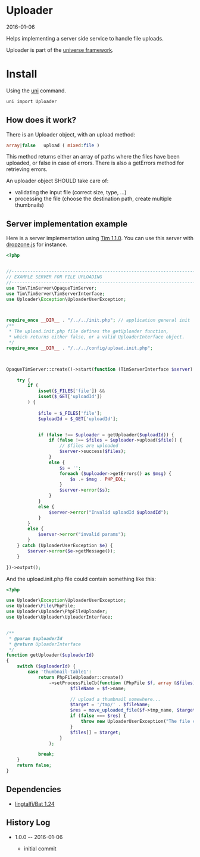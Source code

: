 Uploader
=============
2016-01-06



Helps implementing a server side service to handle file uploads.


Uploader is part of the [universe framework](https://github.com/karayabin/universe-snapshot).


Install
==========
Using the [uni](https://github.com/lingtalfi/universe-naive-importer) command.
```bash
uni import Uploader
```






How does it work?
--------------------

There is an Uploader object, with an upload method:

```php
array|false   upload ( mixed:file ) 
```

This method returns either an array of paths where the files have been uploaded, or false in case of errors.
There is also a getErrors method for retrieving errors.


An uploader object SHOULD take care of:

- validating the input file (correct size, type, ...)
- processing the file (choose the destination path, create multiple thumbnails)








Server implementation example
-------------------------------

Here is a server implementation using [Tim 1.1.0](https://github.com/lingtalfi/Tim).
You can use this server with [dropzone.js](http://dropzonejs.com/) for instance.


```php
<?php


//------------------------------------------------------------------------------/
// EXAMPLE SERVER FOR FILE UPLOADING
//------------------------------------------------------------------------------/
use Tim\TimServer\OpaqueTimServer;
use Tim\TimServer\TimServerInterface;
use Uploader\Exception\UploaderUserException;



require_once __DIR__ . "/../../init.php"; // application general init
/**
 * The upload.init.php file defines the getUploader function,
 * which returns either false, or a valid UploaderInterface object.
 */
require_once __DIR__ . "/../../config/upload.init.php";  



OpaqueTimServer::create()->start(function (TimServerInterface $server) {

    try {
        if (
            isset($_FILES['file']) &&
            isset($_GET['uploadId'])
        ) {
        
            $file = $_FILES['file'];
            $uploadId = $_GET['uploadId'];


            if (false !== $uploader = getUploader($uploadId)) {
                if (false !== $files = $uploader->upload($file)) {
                    // $files are uploaded
                    $server->success($files);
                }
                else {
                    $s = '';
                    foreach ($uploader->getErrors() as $msg) {
                        $s .= $msg . PHP_EOL;
                    }
                    $server->error($s);
                }
            }
            else {
                $server->error("Invalid uploadId $uploadId");
            }
        }
        else {
            $server->error("invalid params");
        }
    } catch (UploaderUserException $e) {
        $server->error($e->getMessage());
    }

})->output();
```


And the upload.init.php file could contain something like this:



```php
<?php

use Uploader\Exception\UploaderUserException;
use Uploader\File\PhpFile;
use Uploader\Uploader\PhpFileUploader;
use Uploader\Uploader\UploaderInterface;


/**
 * @param $uploaderId
 * @return UploaderInterface
 */
function getUploader($uploaderId)
{
    switch ($uploaderId) {
        case 'thumbnail-table1':
            return PhpFileUploader::create()
                ->setProcessFileCb(function (PhpFile $f, array &$files) {
                        $fileName = $f->name;

                        // upload a thumbnail somewhere...
                        $target = '/tmp/' . $fileName;
                        $res = move_uploaded_file($f->tmp_name, $target);
                        if (false === $res) {
                            throw new UploaderUserException("The file couldn't be uploaded");
                        }
                        $files[] = $target;
                    }
                );

            break;
    }
    return false;
}
```






Dependencies
------------------

- [lingtalfi/Bat 1.24](https://github.com/lingtalfi/Bat)



History Log
------------------
    
- 1.0.0 -- 2016-01-06

    - initial commit
    
    